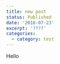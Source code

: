```yaml
---
title: new post
status: Published
date: '2018-07-23'
excerpt: '????'
categories:
  - category: test
---
```

Hello
